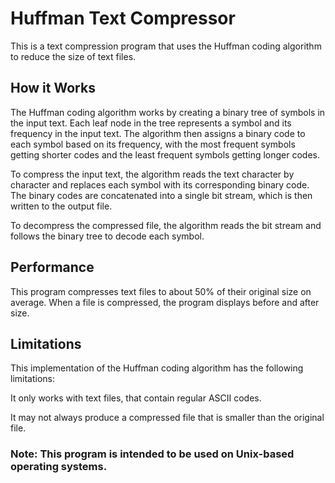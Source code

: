 # Huffman Text Compressor

This is a text compression program that uses the Huffman coding algorithm to reduce the size of text files.

## How it Works
The Huffman coding algorithm works by creating a binary tree of symbols in the input text. Each leaf node in the tree represents a symbol and its frequency in the input text. The algorithm then assigns a binary code to each symbol based on its frequency, with the most frequent symbols getting shorter codes and the least frequent symbols getting longer codes.

To compress the input text, the algorithm reads the text character by character and replaces each symbol with its corresponding binary code. The binary codes are concatenated into a single bit stream, which is then written to the output file.

To decompress the compressed file, the algorithm reads the bit stream and follows the binary tree to decode each symbol.

## Performance

This program compresses text files to about 50% of their original size on average. When a file is compressed, the program displays before and after size.

## Limitations
This implementation of the Huffman coding algorithm has the following limitations:

It only works with text files, that contain regular ASCII codes.

It may not always produce a compressed file that is smaller than the original file.


### Note: This program is intended to be used on Unix-based operating systems.
